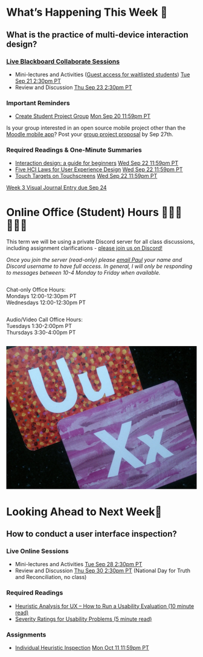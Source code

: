 
<div class=alert>

# What’s Happening This Week 💫

## What is the practice of multi-device interaction design?

### [Live Blackboard Collaborate Sessions](https://canvas.sfu.ca/courses/64326/external_tools/3544)

* Mini-lectures and Activities ([Guest access for waitlisted students](https://www2.cs.sfu.ca/CourseCentral/363/paulh/BB-21-09-2021-RxXs5JizgYL9ZO)) <span class='badge'> [Tue Sep 21 2:30pm PT](https://www.timeanddate.com/worldclock/fixedtime.html?msg=CMPT-363+Mini-lectures+and+Activities&iso=20210921T1430&p1=256&ah=1&am=50)</span>
* Review and Discussion <span class='badge'> [Thu Sep 23 2:30pm PT](https://www.timeanddate.com/worldclock/fixedtime.html?msg=CMPT-363+Review+and+Discussion&iso=20210923T1430&p1=256&am=50)</span>

### Important Reminders

* [Create Student Project Group](https://canvas.sfu.ca/courses/64326/groups#tab-29372) <span class='badge'> [Mon Sep 20 11:59pm PT](https://www.timeanddate.com/worldclock/fixedtime.html?msg=CMPT-363+Create+Student+Project+Group+Due+Date&iso=20210920T235900&p1=256)</span>

Is your group interested in an open source mobile project other than the [Moodle mobile app](https://moodle.com/app/)? Post your [group project proposal](https://canvas.sfu.ca/courses/64326/discussion_topics/1316138) by Sep 27th.

### Required Readings & One-Minute Summaries
* [Interaction design: a guide for beginners](https://canvas.sfu.ca/courses/64326/assignments/662753) <span class='badge'> [Wed Sep 22 11:59pm PT](https://www.timeanddate.com/worldclock/fixedtime.html?msg=One-minute+Summaries+for+Week+3+Due+Date&iso=20210922T235900&p1=256)</span>     
* [Five HCI Laws for User Experience Design](https://canvas.sfu.ca/courses/64326/assignments/662754) <span class='badge'> [Wed Sep 22 11:59pm PT](https://www.timeanddate.com/worldclock/fixedtime.html?msg=One-minute+Summaries+for+Week+3+Due+Date&iso=20210922T235900&p1=256)</span>   
* [Touch Targets on Touchscreens](https://canvas.sfu.ca/courses/64326/assignments/662749) <span class='badge'> [Wed Sep 22 11:59pm PT](https://www.timeanddate.com/worldclock/fixedtime.html?msg=One-minute+Summaries+for+Week+3+Due+Date&iso=20210922T235900&p1=256)</span>   

[Week 3 Visual Journal Entry due Sep 24](https://canvas.sfu.ca/courses/64326/assignments/662768 ':class=button')

</div>

# Online Office (Student) Hours ‍👩🏽‍💻👨🏽‍💻

This term we will be using a private Discord server for all class discussions, including assignment clarifications - [please join us on Discord!](https://www2.cs.sfu.ca/CourseCentral/363/paulh/discord-server-invite-363-213)  

_Once you join the server (read-only) please [email Paul](mailto:paul_hibbitts@sfu.ca) your name and Discord username to have full access. In general, I will only be responding to messages between 10-4 Monday to Friday when available._

<div class="row">
<div class="column">

Chat-only Office Hours:  
Mondays 12:00-12:30pm PT  
Wednesdays 12:00-12:30pm PT  

</div>
<div class="column">

Audio/Video Call Office Hours:  
Tuesdays 1:30-2:00pm PT  
Thursdays 3:30-4:00pm PT  

</div>
</div>

![UX](assets/images/12650723674_d5c85af332_k.jpg ':class=banner-image')

# Looking Ahead to Next Week🔭

## How to conduct a user interface inspection?

### Live Online Sessions

* Mini-lectures and Activities <span class='badge'> [Tue Sep 28 2:30pm PT](https://www.timeanddate.com/worldclock/fixedtime.html?msg=CMPT-363+Mini-lectures+and+Activities&iso=20210928T1430&p1=256&ah=1&am=50)</span>
* Review and Discussion <span class='badge'> [Thu Sep 30 2:30pm PT](https://www.timeanddate.com/worldclock/fixedtime.html?msg=CMPT-363+Review+and+Discussion&iso=20210930T1430&p1=256&am=50)</span> (National Day for Truth and Reconciliation, no class)

### Required Readings

* [Heuristic Analysis for UX – How to Run a Usability Evaluation (10 minute read)](https://www.toptal.com/designers/usability/usability-analysis-how-to-run-a-heuristic-evaluation)  
* [Severity Ratings for Usability Problems (5 minute read)](https://www.nngroup.com/articles/how-to-rate-the-severity-of-usability-problems/)   

### Assignments
* [Individual Heuristic Inspection](https://canvas.sfu.ca/courses/64326/assignments/662758) <span class='badge'> [Mon Oct 11 11:59pm PT](https://www.timeanddate.com/worldclock/fixedtime.html?msg=CMPT-363+Individual+Heuristic+Inspection+Due+Date&iso=20211011T2359&p1=256)</span>  
